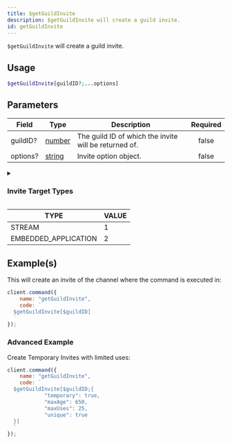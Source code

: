 ```yaml
---
title: $getGuildInvite
description: $getGuildInvite will create a guild invite.
id: getGuildInvite
---
```


`$getGuildInvite` will create a guild invite.

## Usage

```php
$getGuildInvite[guildID?;...options]
```

## Parameters

| Field    | Type                                                                                              | Description                                           | Required |
| -------- | ------------------------------------------------------------------------------------------------- | ----------------------------------------------------- | :------: |
| guildID? | [number](https://developer.mozilla.org/en-US/docs/Web/JavaScript/Reference/Global_Objects/Number) | The guild ID of which the invite will be returned of. |  false   |
| options? | [string](https://developer.mozilla.org/en-US/docs/Web/JavaScript/Reference/Global_Objects/String) | Invite option object.                                 |  false   |

<div class="details">
<details>
  <summary><h3>Invite Target Types</h3></summary>
</details>
  <div class="content">
    <table>
      <thead>
        <tr>
          <th>TYPE</th>
          <th>VALUE</th>
        </tr>
      </thead>
      <tbody>
        <tr>
          <td>STREAM</td>
          <td>1</td>
        </tr>
        <tr>
          <td>EMBEDDED_APPLICATION</td>
          <td>2</td>
        </tr>
      </tbody>
    </table>
  </div>
</div>

## Example(s)

This will create an invite of the channel where the command is executed in:

```javascript
client.command({
    name: "getGuildInvite",
    code: `
  $getGuildInvite[$guildID]
  `
});
```

### Advanced Example

Create Temporary Invites with limited uses:

```javascript
client.command({
    name: "getGuildInvite",
    code: `
  $getGuildInvite[$guildID;{
            "temporary": true,
            "maxAge": 650,
            "maxUses": 25,
            "unique": true
  }]
  `
});
```
